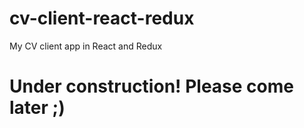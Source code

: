 # cv-client-react-redux
My CV client app in React and Redux

# Under construction! Please come later ;)

